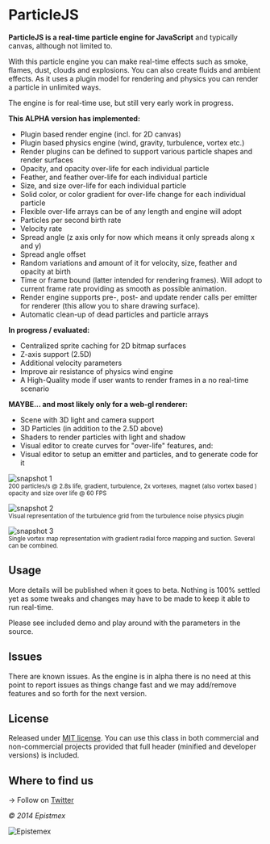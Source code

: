 ﻿ParticleJS
==========

**ParticleJS is a real-time particle engine for JavaScript** and typically canvas,
although not limited to.

With this particle engine you can make real-time effects such as smoke, flames, dust, clouds
and explosions. You can also create fluids and ambient effects. As it uses
a plugin model for rendering and physics you can render a particle in unlimited ways.

The engine is for real-time use, but still very early work in progress.

**This ALPHA version has implemented:**

- Plugin based render engine (incl. for 2D canvas)
- Plugin based physics engine (wind, gravity, turbulence, vortex etc.)
- Render plugins can be defined to support various particle shapes and render surfaces
- Opacity, and opacity over-life for each individual particle
- Feather, and feather over-life for each individual particle
- Size, and size over-life for each individual particle
- Solid color, or color gradient for over-life change for each individual particle
- Flexible over-life arrays can be of any length and engine will adopt
- Particles per second birth rate
- Velocity rate
- Spread angle (z axis only for now which means it only spreads along x and y)
- Spread angle offset
- Random variations and amount of it for velocity, size, feather and opacity at birth
- Time or frame bound (latter intended for rendering frames). Will adopt to current frame rate providing
as smooth as possible animation.
- Render engine supports pre-, post- and update render calls per emitter for renderer (this allow you to share drawing surface).
- Automatic clean-up of dead particles and particle arrays

**In progress / evaluated:**

- Centralized sprite caching for 2D bitmap surfaces
- Z-axis support (2.5D)
- Additional velocity parameters
- Improve air resistance of physics wind engine
- A High-Quality mode if user wants to render frames in a no real-time scenario

**MAYBE... and most likely only for a web-gl renderer:**

- Scene with 3D light and camera support
- 3D Particles (in addition to the 2.5D above)
- Shaders to render particles with light and shadow
- Visual editor to create curves for "over-life" features, and:
- Visual editor to setup an emitter and particles, and to generate code for it

![snapshot 1](http://i.imgur.com/H4DvC13.png)<br>
<sup>200 particles/s @ 2.8s life, gradient, turbulence, 2x vortexes, magnet (also vortex based ) opacity and size over life @ 60 FPS</sup>

![snapshot 2](http://i.imgur.com/RosB7NO.png)<br>
<sup>Visual representation of the turbulence grid from the turbulence noise physics plugin</sup>

![snapshot 3](http://i.imgur.com/sbAbNwR.png)<br>
<sup>Single vortex map representation with gradient radial force mapping and suction. Several can be combined.</sup>

Usage
-----

More details will be published when it goes to beta. Nothing is 100%
settled yet as some tweaks and changes may have to be made to keep it
able to run real-time.

Please see included demo and play around with the parameters in the source.

Issues
------

There are known issues. As the engine is in alpha there is no need at this point to
report issues as things change fast and we may add/remove features and so forth for
the next version.


License
-------

Released under [MIT license](http://choosealicense.com/licenses/mit/). You can use this class in both commercial and non-commercial projects provided that full header (minified and developer versions) is included.


Where to find us
----------------

→ Follow on [Twitter](https://twitter.com/epistemex/)

*&copy; 2014 Epistmex*

![Epistemex](http://i.imgur.com/YxO8CtB.png)
